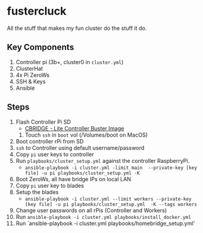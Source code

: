 # fustercluck
All the stuff that makes my fun cluster do the stuff it do.


## Key Components

1. Controller pi (3b+, cluster0 in `cluster.yml`)
2. ClusterHat
3. 4x Pi ZeroWs
5. SSH & Keys
6. Ansible

## Steps

1. Flash Controller Pi SD 
    * [CBRIDGE - Lite Controller Buster Image](http://dist.8086.net/clusterctrl/buster/2020-02-13/ClusterCTRL-2020-02-13-lite-1-CBRIDGE.zip)
	1. Touch `ssh` in `boot` vol (/Volumes/boot on MacOS)
2. Boot controller rPi from SD
3. `ssh` to Controller using default username/password
4. Copy `pi` user keys to controller
5. Run `playbooks/cluster_setup.yml` against the controller RaspberryPi. 
	* `ansible-playbook -i cluster.yml -limit main  --private-key [key file] -u pi playbooks/cluster_setup.yml -K`
6. Boot ZeroWs, all have bridge IPs on local LAN 
4. Copy `pi` user key to blades
5. Setup the blades
	* `ansible-playbook -i cluster.yml --limit workers --private-key [key file] -u pi playbooks/cluster_setup.yml  -K --tags workers`
6. Change user passwords on all rPis (Controller and Workers)
7. Run `ansible-playbook -i cluster.yml playbooks/install_docker.yml`
8. Run `ansible-playbook -i cluster.yml playbooks/homebridge_setup.yml' 
